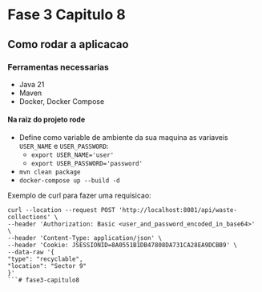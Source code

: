 # Fase 3 Capitulo 8

## Como rodar a aplicacao

### Ferramentas necessarias

- Java 21
- Maven
- Docker, Docker Compose

#### Na raiz do projeto rode


- Define como variable de ambiente da sua maquina as variaveis `USER_NAME` e `USER_PASSWORD`:
  - `export USER_NAME='user'`
  - `export USER_PASSWORD='password'`
- `mvn clean package`
- `docker-compose up --build -d`

Exemplo de curl para fazer uma requisicao:

```shell
curl --location --request POST 'http://localhost:8081/api/waste-collections' \
--header 'Authorization: Basic <user_and_password_encoded_in_base64>' \
--header 'Content-Type: application/json' \
--header 'Cookie: JSESSIONID=8A0551B1DB47808DA731CA28EA9DCBB9' \
--data-raw '{
"type": "recyclable",
"location": "Sector 9"
}'
```# fase3-capitulo8
